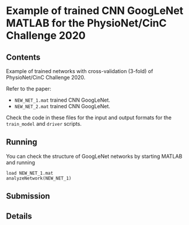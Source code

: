 # Example of trained CNN GoogLeNet MATLAB for the PhysioNet/CinC Challenge 2020

## Contents

Example of trained networks with cross-validation (3-fold) of PhysioNet/CinC Challenge 2020.

Refer to the paper:


* `NEW_NET_1.mat` trained CNN GoogLeNet.
* `NEW_NET_2.mat` trained CNN GoogLeNet.

Check the code in these files for the input and output formats for the `train_model` and `driver` scripts.





## Running

You can check the structure of GoogLeNet networks by starting MATLAB and running

    load NEW_NET_1.mat
    analyzeNetwork(NEW_NET_1)


## Submission



## Details

